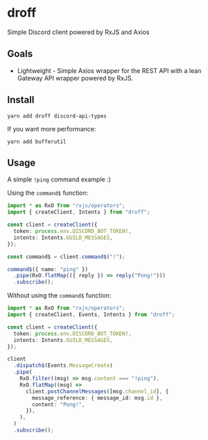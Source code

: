 # droff

Simple Discord client powered by RxJS and Axios

## Goals

- Lightweight - Simple Axios wrapper for the REST API with a lean Gateway API
  wrapper powered by RxJS.

## Install

```
yarn add droff discord-api-types
```

If you want more performance:

```
yarn add bufferutil
```

## Usage

A simple `!ping` command example :)

Using the `command$` function:

```typescript
import * as RxO from "rxjs/operators";
import { createClient, Intents } from "droff";

const client = createClient({
  token: process.env.DISCORD_BOT_TOKEN!,
  intents: Intents.GUILD_MESSAGES,
});

const command$ = client.command$("!");

command$({ name: "ping" })
  .pipe(RxO.flatMap(({ reply }) => reply("Pong!")))
  .subscribe();
```

Without using the `command$` function:

```typescript
import * as RxO from "rxjs/operators";
import { createClient, Events, Intents } from "droff";

const client = createClient({
  token: process.env.DISCORD_BOT_TOKEN!,
  intents: Intents.GUILD_MESSAGES,
});

client
  .dispatch$(Events.MessageCreate)
  .pipe(
    RxO.filter((msg) => msg.content === "!ping"),
    RxO.flatMap((msg) =>
      client.postChannelMessages([msg.channel_id], {
        message_reference: { message_id: msg.id },
        content: "Pong!",
      }),
    ),
  )
  .subscribe();
```
